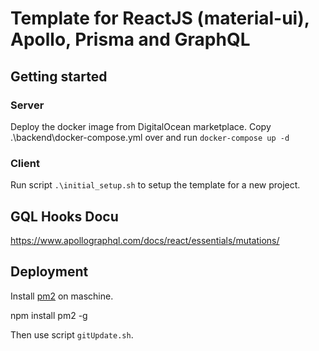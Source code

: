 # Template for ReactJS (material-ui), Apollo, Prisma and GraphQL

## Getting started

### Server

Deploy the docker image from DigitalOcean marketplace.
Copy .\backend\docker-compose.yml over and run `docker-compose up -d`

### Client

Run script `.\initial_setup.sh` to setup the template for a new project.

## GQL Hooks Docu

https://www.apollographql.com/docs/react/essentials/mutations/

## Deployment

Install [pm2](http://pm2.keymetrics.io/) on maschine.
  
 npm install pm2 -g

Then use script `gitUpdate.sh`.

